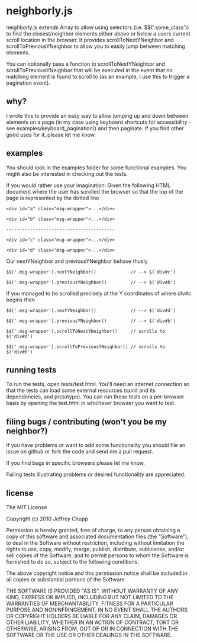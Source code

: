neighborly.js
=============

neighborly.js extends Array to allow using selectors (i.e. $$('.some_class')) to find the closest/neighbor elements either above or below a users current scroll location in the browser.  It provides scrollToNextYNeighbor and scrollToPreviousYNeighbor to allow you to easily jump between matching elements.

You can optionally pass a function to scrollToNextYNeighbor and scrollToPreviousYNeighbor that will be executed in the event that no matching element is found to scroll to (as an example, I use this to trigger a pagination event).


why?
-------------

I wrote this to provide an easy way to allow jumping up and down between elements on a page (in my case using keyboard shortcuts for accessibility - see examples/keyboard_pagination/) and then paginate.  If you find other good uses for it, please let me know.


examples
-------------

You should look in the examples folder for some functional examples.  You might also be interested in checking out the tests.

If you would rather use your imagination:  Given the following HTML document where the user has scrolled the browser so that the top of the page is represented by the dotted line


    <div id="a" class="msg-wrapper">...</div>

    <div id="b" class="msg-wrapper">...</div>

    -----------------------------------------

    <div id="c" class="msg-wrapper">...</div>

    <div id="d" class="msg-wrapper">...</div>

Our nextYNeighbor and previousYNeighbor behave thusly

    $$('.msg-wrapper').nextYNeighbor()             // --> $('div#c')

    $$('.msg-wrapper').previousYNeighbor()         // --> $('div#b')

If you managed to be scrolled precisely at the Y coordinates of where div#c begins then

    $$('.msg-wrapper').nextYNeighbor()             // --> $('div#d')

    $$('.msg-wrapper').previousYNeighbor()         // --> $('div#b')

    $$('.msg-wrapper').scrollToNextYNeighbor()     // scrolls to $('div#d')

    $$('.msg-wrapper').scrollToPreviousYNeighbor() // scrolls to $('div#b')


running tests
-------------

To run the tests, open tests/test.html.  You'll need an internet connection so that the tests can load some external resources (qunit and its dependencies, and prototype).  You can run these tests on a per-browser basis by opening the test.html in whichever browser you want to test.


filing bugs / contributing (won't you be my neighbor?)
-------------

If you have problems or want to add some functionality you should file an issue on github or fork the code and send me a pull request.

If you find bugs in specific browsers please let me know.

Failing tests illustrating problems or desired functionality are appreciated.


license
-------------

The MIT License

Copyright (c) 2010 Jeffrey Chupp

Permission is hereby granted, free of charge, to any person obtaining a copy
of this software and associated documentation files (the "Software"), to deal
in the Software without restriction, including without limitation the rights
to use, copy, modify, merge, publish, distribute, sublicense, and/or sell
copies of the Software, and to permit persons to whom the Software is
furnished to do so, subject to the following conditions:

The above copyright notice and this permission notice shall be included in
all copies or substantial portions of the Software.

THE SOFTWARE IS PROVIDED "AS IS", WITHOUT WARRANTY OF ANY KIND, EXPRESS OR
IMPLIED, INCLUDING BUT NOT LIMITED TO THE WARRANTIES OF MERCHANTABILITY,
FITNESS FOR A PARTICULAR PURPOSE AND NONINFRINGEMENT. IN NO EVENT SHALL THE
AUTHORS OR COPYRIGHT HOLDERS BE LIABLE FOR ANY CLAIM, DAMAGES OR OTHER
LIABILITY, WHETHER IN AN ACTION OF CONTRACT, TORT OR OTHERWISE, ARISING FROM,
OUT OF OR IN CONNECTION WITH THE SOFTWARE OR THE USE OR OTHER DEALINGS IN
THE SOFTWARE.
